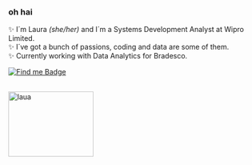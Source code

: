 ### oh hai 


  ✨ I´m Laura <i> (she/her)</i> and I´m a Systems Development Analyst at Wipro Limited.
  <br>
  ✨ I´ve got a bunch of passions, coding and data are some of them.
  <br>
  ✨ Currently working with Data Analytics for Bradesco.
  <br>
  
  [![Find me Badge](https://img.shields.io/badge/-find%20me%20elsewhere!-blueviolet)](https://linktr.ee/ff0rever)
  
  <br>
  
  <img align="left" alt="laua" height="130" width="170" src="https://64.media.tumblr.com/67ab70e1179ef0f550adab4135e905be/8b82c290c32c68d7-02/s500x750/cdfccb8fb3056b824c49b55ed712bbc89bd5250e.gifv">

  
